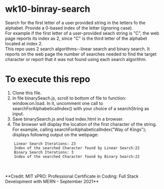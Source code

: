 # wk10-binray-search

Search for the first letter of a user provided string in the letters fo the alphabet.  Provide a 0-based index of the letter (ignoring case).  
For example if the first letter of a user-provided seach string is "C", the web page reports its index as 2, since "C" is the third letter of the alphabet located at index 2.  
This repo uses 2 search algorithms--linear search and binary search.  It reports on the web page the number of searches needed to find the target character or report that it was not found using each search algorithm.

# To execute this repo

1. Clone this file.
2. In file binarySeach.js, scroll to bottom of file to function: window.on.load.  In it, uncomment one call to searchForAlphabeticalIndex() with your choice of a searchString as input.
3. Save binarySearch.js and load index.html in a browser.
4. The browser will display the location of the first character of the string.  For example, calling searchForAlphabeticalIndex("Way of Kings"); displays following output on the webpage:
```
    Linear Search Iterations: 23  
    Index of the searched Character found by Linear Search:22  
    Binary Search Iterations: 3  
    Index of the searched Character found by Binary Search:22
```
<br>
<br>
**Credit: MIT xPRO: Professional Certificate in Coding: Full Stack Development with MERN - September 2021**
